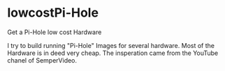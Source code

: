 # lowcostPi-Hole
Get a Pi-Hole low cost Hardware

I try to build running "Pi-Hole" Images for several hardware. Most of the Hardware is in deed very cheap. The insperation came from the YouTube chanel of SemperVideo.
